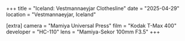 +++
title =  "Iceland: Vestmannaeyjar Clothesline"
date =  "2025-04-29"
location = "Vestmannaeyjar, Iceland"

[extra]
camera =  "Mamiya Universal Press"
film =  "Kodak T-Max 400"
developer =  "HC-110"
lens = "Mamiya-Sekor 100mm F3.5"
+++
